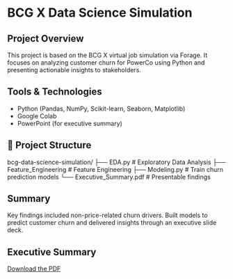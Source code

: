 # BCG X Data Science Simulation

## Project Overview
This project is based on the BCG X virtual job simulation via Forage. It focuses on analyzing customer churn for PowerCo using Python and presenting actionable insights to stakeholders.

## Tools & Technologies
- Python (Pandas, NumPy, Scikit-learn, Seaborn, Matplotlib)
- Google Colab
- PowerPoint (for executive summary)

## 📁 Project Structure
bcg-data-science-simulation/
├── EDA.py # Exploratory Data Analysis
├── Feature_Engineering # Feature Engineering
├── Modeling.py # Train churn prediction models
└── Executive_Summary.pdf # Presentable findings 


## Summary
Key findings included non-price-related churn drivers. Built models to predict customer churn and delivered insights through an executive slide deck.

## Executive Summary
[Download the PDF](./Executive_Summary.pdf)
